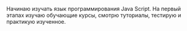 Начинаю изучать язык программирования Java Script.
На первый этапах изучаю обучающие курсы, смотрю туториалы, тестирую и практикую изученное.